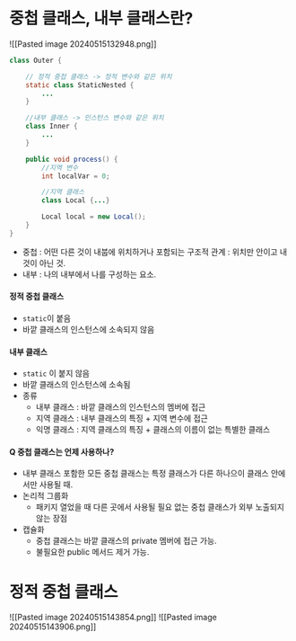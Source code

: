 # 중첩 클래스, 내부 클래스란?

![[Pasted image 20240515132948.png]]

```java
class Outer {

	// 정적 중첩 클래스 -> 정적 변수와 같은 위치
	static class StaticNested {
		...
	}

	//내부 클래스 -> 인스턴스 변수와 같은 위치
	class Inner {
		...
	}

	public void process() {
		//지역 변수
		int localVar = 0;

		//지역 클래스
		class Local {...}

		Local local = new Local();
	}
}
```

* 중첩 : 어떤 다른 것이 내붑에 위치하거나 포함되는 구조적 관계 : 위치만 안이고 내 것이 아닌 것.
* 내부 : 나의 내부에서 나를 구성하는 요소.

#### 정적 중첩 클래스
* `static`이 붙음
* 바깥 클래스의 인스턴스에 소속되지 않음

#### 내부 클래스
* `static` 이 붙지 않음 
* 바깥 클래스의 인스턴스에 소속됨
* 종류
	* 내부 클래스 : 바깥 클래스의 인스턴스의 멤버에 접근
	* 지역 클래스 : 내부 클래스의 특징 + 지역 변수에 접근
	* 익명 클래스 : 지역 클래스의 특징 + 클래스의 이름이 없는 특별한 클래스

#### Q 중첩 클래스는 언제 사용하나?
* 내부 클래스 포함한 모든 중첩 클래스는 특정 클래스가 다른 하나으이 클래스 안에서만 사용될 때.
* 논리적 그룹화
	* 패키지 열었을 때 다른 곳에서 사용될 필요 없는 중첩 클래스가 외부 노출되지 않는 장점
* 캡슐화
	* 중첩 클래스는 바깥 클래스의 private 멤버에 접근 가능.
	* 불필요한 public 메서드 제거 가능.


# 정적 중첩 클래스
![[Pasted image 20240515143854.png]]
![[Pasted image 20240515143906.png]]

